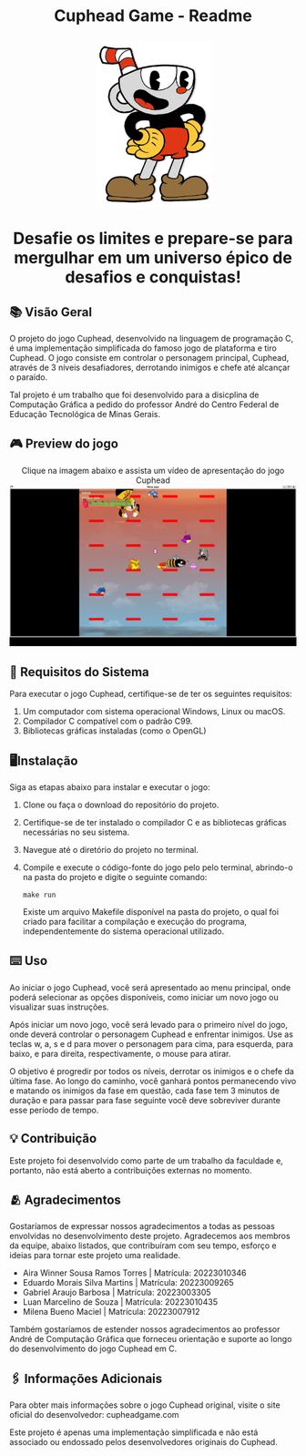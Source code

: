 <h1 align="center">
    <p>Cuphead Game - Readme</p>
    <img src="texturas/img.png">
    <p>Desafie os limites e prepare-se para mergulhar em um universo épico de desafios e conquistas!</p>
</h1>

## 📚 Visão Geral

O projeto do jogo Cuphead, desenvolvido na linguagem de programação C, é uma implementação simplificada do famoso jogo de plataforma e tiro Cuphead. O jogo consiste em controlar o personagem principal, Cuphead, através de 3 níveis desafiadores, derrotando inimigos e chefe até alcançar o paraído.

Tal projeto é um trabalho que foi desenvolvido para a disicplina de Computação Gráfica a pedido do professor André do Centro Federal de Educação Tecnológica de Minas Gerais.
    
## 🎮 Preview do jogo

<p align="center">
    Clique na imagem abaixo e assista um vídeo de apresentação do jogo Cuphead
    <a href="https://www.youtube.com/watch?v=Nli8_GpUB7k">
        <img src="texturas/foto_apresentacao.jpeg" alt="Vídeo de Apresentação do Jogo">
    </a>
</p>

## 🛑 Requisitos do Sistema

Para executar o jogo Cuphead, certifique-se de ter os seguintes requisitos:

1. Um computador com sistema operacional Windows, Linux ou macOS.
2. Compilador C compatível com o padrão C99.
3. Bibliotecas gráficas instaladas (como o OpenGL)

## 🖥️Instalação

Siga as etapas abaixo para instalar e executar o jogo:

1. Clone ou faça o download do repositório do projeto.

2. Certifique-se de ter instalado o compilador C e as bibliotecas gráficas necessárias no seu sistema.

3. Navegue até o diretório do projeto no terminal.

4. Compile e execute o código-fonte do jogo pelo pelo terminal, abrindo-o na pasta do projeto e digite o seguinte comando:

    ```
    make run
    ```
    Existe um arquivo Makefile disponível na pasta do projeto, o qual foi criado para facilitar a compilação e execução do programa, independentemente do sistema operacional utilizado.

## ⌨️ Uso

Ao iniciar o jogo Cuphead, você será apresentado ao menu principal, onde poderá selecionar as opções disponíveis, como iniciar um novo jogo ou visualizar suas instruções.

Após iniciar um novo jogo, você será levado para o primeiro nível do jogo, onde deverá controlar o personagem Cuphead e enfrentar inimigos. Use as teclas w, a, s e d para mover o personagem para cima, para esquerda, para baixo, e para direita, respectivamente, o mouse para atirar.

O objetivo é progredir por todos os níveis, derrotar os inimigos e o chefe da última fase. Ao longo do caminho, você ganhará pontos permanecendo vivo e matando os inimigos da fase em questão, cada fase tem 3 minutos de duração e para passar para fase seguinte você deve sobreviver durante esse período de tempo.

## 💡 Contribuição

Este projeto foi desenvolvido como parte de um trabalho da faculdade e, portanto, não está aberto a contribuições externas no momento.

## 🫂 Agradecimentos

Gostaríamos de expressar nossos agradecimentos a todas as pessoas envolvidas no desenvolvimento deste projeto.
Agradecemos aos membros da equipe, abaixo listados, que contribuíram com seu tempo, esforço e ideias para tornar este projeto uma realidade.

- Aira Winner Sousa Ramos Torres    | Matrícula: 20223010346
- Eduardo Morais Silva Martins      | Matrícula: 20223009265
- Gabriel Araujo Barbosa            | Matrícula: 20223003305
- Luan Marcelino de Souza           | Matrícula: 20223010435 
- Milena Bueno Maciel               | Matrícula: 20223007912

Também gostaríamos de estender nossos agradecimentos ao professor André de Computação Gráfica que forneceu orientação e suporte ao longo do desenvolvimento do jogo Cuphead em C.

## 🖇️ Informações Adicionais

Para obter mais informações sobre o jogo Cuphead original, visite o site oficial do desenvolvedor: cupheadgame.com

Este projeto é apenas uma implementação simplificada e não está associado ou endossado pelos desenvolvedores originais do Cuphead.
